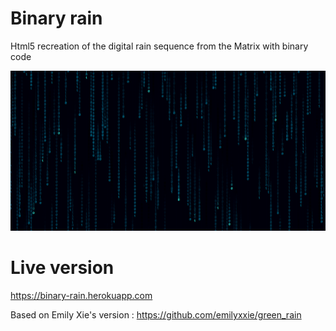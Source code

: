 # Binary rain
Html5 recreation of the digital rain sequence from the Matrix with binary code

![alt tag](binary-rain.png)

# Live version
https://binary-rain.herokuapp.com

Based on Emily Xie's version : https://github.com/emilyxxie/green_rain